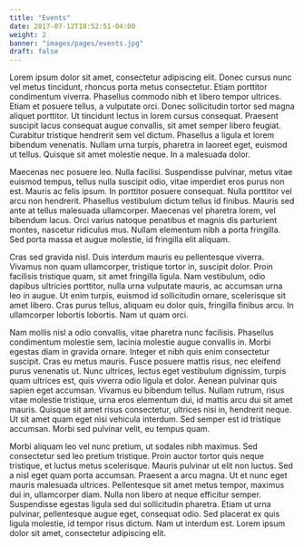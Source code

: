 ```yaml
---
title: "Events"
date: 2017-07-12T18:52:51-04:00
weight: 2
banner: "images/pages/events.jpg"
draft: false
---
```


Lorem ipsum dolor sit amet, consectetur adipiscing elit. Donec cursus nunc vel metus tincidunt, rhoncus porta metus consectetur. Etiam porttitor condimentum viverra. Phasellus commodo nibh et libero tempor ultrices. Etiam et posuere tellus, a vulputate orci. Donec sollicitudin tortor sed magna aliquet porttitor. Ut tincidunt lectus in lorem cursus consequat. Praesent suscipit lacus consequat augue convallis, sit amet semper libero feugiat. Curabitur tristique hendrerit sem vel dictum. Phasellus a ligula et lorem bibendum venenatis. Nullam urna turpis, pharetra in laoreet eget, euismod ut tellus. Quisque sit amet molestie neque. In a malesuada dolor.

Maecenas nec posuere leo. Nulla facilisi. Suspendisse pulvinar, metus vitae euismod tempus, tellus nulla suscipit odio, vitae imperdiet eros purus non est. Mauris ac felis ipsum. In porttitor posuere consequat. Nulla porttitor vel arcu non hendrerit. Phasellus vestibulum dictum tellus id finibus. Mauris sed ante at tellus malesuada ullamcorper. Maecenas vel pharetra lorem, vel bibendum lacus. Orci varius natoque penatibus et magnis dis parturient montes, nascetur ridiculus mus. Nullam elementum nibh a porta fringilla. Sed porta massa et augue molestie, id fringilla elit aliquam.

Cras sed gravida nisl. Duis interdum mauris eu pellentesque viverra. Vivamus non quam ullamcorper, tristique tortor in, suscipit dolor. Proin facilisis tristique quam, sit amet fringilla ligula. Nam vestibulum, odio dapibus ultricies porttitor, nulla urna vulputate mauris, ac accumsan urna leo in augue. Ut enim turpis, euismod id sollicitudin ornare, scelerisque sit amet libero. Cras purus tellus, aliquam eu dolor quis, fringilla finibus arcu. In ullamcorper lobortis lobortis. Nam ut quam orci.

Nam mollis nisl a odio convallis, vitae pharetra nunc facilisis. Phasellus condimentum molestie sem, lacinia molestie augue convallis in. Morbi egestas diam in gravida ornare. Integer et nibh quis enim consectetur suscipit. Cras eu metus mauris. Fusce posuere mattis risus, nec eleifend purus venenatis ut. Nunc ultrices, lectus eget vestibulum dignissim, turpis quam ultrices est, quis viverra odio ligula et dolor. Aenean pulvinar quis sapien eget accumsan. Vivamus eu bibendum tellus. Nullam rutrum, risus vitae molestie tristique, urna eros elementum dui, id mattis arcu dui sit amet mauris. Quisque sit amet risus consectetur, ultrices nisi in, hendrerit neque. Ut sit amet quam eget nisi vehicula interdum. Sed semper est id tristique accumsan. Morbi sed pulvinar velit, eu tempus quam.

Morbi aliquam leo vel nunc pretium, ut sodales nibh maximus. Sed consectetur sed leo pretium tristique. Proin auctor tortor quis neque tristique, et luctus metus scelerisque. Mauris pulvinar ut elit non luctus. Sed a nisl eget quam porta accumsan. Praesent a arcu magna. Ut et nunc eget mauris malesuada ultrices. Pellentesque sit amet metus tempor, maximus dui in, ullamcorper diam. Nulla non libero at neque efficitur semper. Suspendisse egestas ligula sed dui sollicitudin pharetra. Etiam ut urna pulvinar, pellentesque augue eget, consequat odio. Sed placerat ex quis ligula molestie, id tempor risus dictum. Nam ut interdum est. Lorem ipsum dolor sit amet, consectetur adipiscing elit.